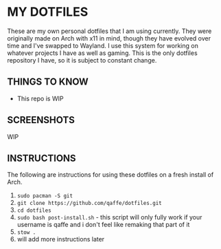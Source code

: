 # MY DOTFILES
These are my own personal dotfiles that I am using currently. They were originally made on Arch with x11 in mind, though they have evolved over time and I've swapped to Wayland. I use this system for working on whatever projects I have as well as gaming. This is the only dotfiles repository I have, so it is subject to constant change.

## THINGS TO KNOW
- This repo is WIP

## SCREENSHOTS
WIP

## INSTRUCTIONS
The following are instructions for using these dotfiles on a fresh install of Arch.
1. ```sudo pacman -S git```
2. ```git clone https://github.com/qaffe/dotfiles.git```
3. ```cd dotfiles```
4. ```sudo bash post-install.sh``` - this script will only fully work if your username is qaffe and i don't feel like remaking that part of it
5. ```stow .```
6. will add more instructions later
